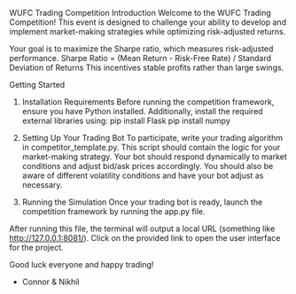 WUFC Trading Competition
Introduction
Welcome to the WUFC Trading Competition! This event is designed to challenge your ability to develop and implement market-making strategies while optimizing risk-adjusted returns.

Your goal is to maximize the Sharpe ratio, which measures risk-adjusted performance.
Sharpe Ratio = (Mean Return - Risk-Free Rate) / Standard Deviation of Returns
This incentives stable profits rather than large swings.

Getting Started
1. Installation Requirements
Before running the competition framework, ensure you have Python installed. Additionally, install the required external libraries using:
pip install Flask
pip install numpy

2. Setting Up Your Trading Bot
To participate, write your trading algorithm in competitor_template.py. This script should contain the logic for your market-making strategy.
Your bot should respond dynamically to market conditions and adjust bid/ask prices accordingly. You should also be aware of different volatility conditions and have your bot adjust as necessary.

4. Running the Simulation
Once your trading bot is ready, launch the competition framework by running the app.py file.

After running this file, the terminal will output a local URL (something like http://127.0.0.1:8081/). Click on the provided link to open the user interface for the project.


Good luck everyone and happy trading!

- Connor & Nikhil
